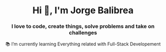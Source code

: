 <h1 align="center">Hi 👋, I'm Jorge Balibrea</h1>

<h3 align="center">I love to code, create things, solve problems and take on challenges</h3>

<p align="center">📚  I’m currently learning Everything related with Full-Stack Developement</p>
